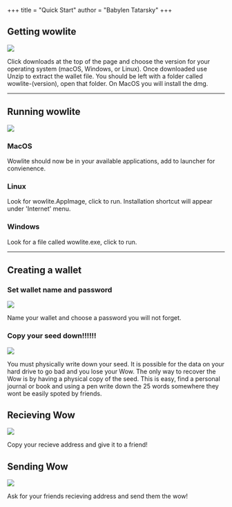 +++
title = "Quick Start"
author = "Babylen Tatarsky"
+++


## Getting wowlite

![](/downloadwowlite.gif)

Click downloads at the top of the page and choose the version for your operating system (macOS, Windows, or Linux).   Once downloaded use Unzip to extract the wallet file.  You should be left with a folder called wowlite-(version), open that folder.  On MacOS you will install the dmg.  

---

## Running wowlite

![](/wowlite.gif)

### MacOS
Wowlite should now be in your available applications, add to launcher for convienence. 
### Linux
Look for wowlite.AppImage, click to run.  Installation shortcut will appear under 'Internet' menu.
### Windows
Look for a file called wowlite.exe, click to run.

---

## Creating a wallet
###  Set wallet name and password

![](/createwallet.gif)

Name your wallet and choose a password you will not forget.
### Copy your seed down!!!!!!
![](/writeseed.gif)

You must physically write down your seed.  It is possible for the data on your hard drive to go bad and you lose your Wow.  The only way to recover the Wow is by having a physical copy of the seed.  This is easy, find a personal journal or book and using a pen write down the 25 words somewhere they wont be easily spoted by friends. 
## Recieving Wow

![](/recieve.gif)

Copy your recieve address and give it to a friend!

## Sending Wow 

![](/send.gif)

Ask for your friends recieving address and send them the wow!
